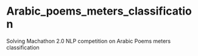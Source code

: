 # Arabic_poems_meters_classification
Solving Machathon 2.0 NLP competition on Arabic Poems meters classification
